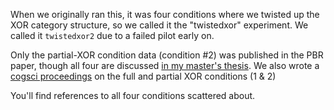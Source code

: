 When we originally ran this, it was four conditions where we twisted up the XOR category structure, so we called it the "twistedxor" experiment. We called it `twistedxor2` due to a failed pilot early on.

Only the partial-XOR condition data (condition #2) was published in the PBR paper, though all four are discussed [in my master's thesis](https://search.proquest.com/openview/4db978232e9fdd1d6eaaa656e08b879d/). We also wrote a [cogsci proceedings](https://nolanbconaway.github.io/pdfs/manuscripts/conaway-kurtz-cogsci2015.pdf) on the full and partial XOR conditions (1 & 2)

You'll find references to all four conditions scattered about.
